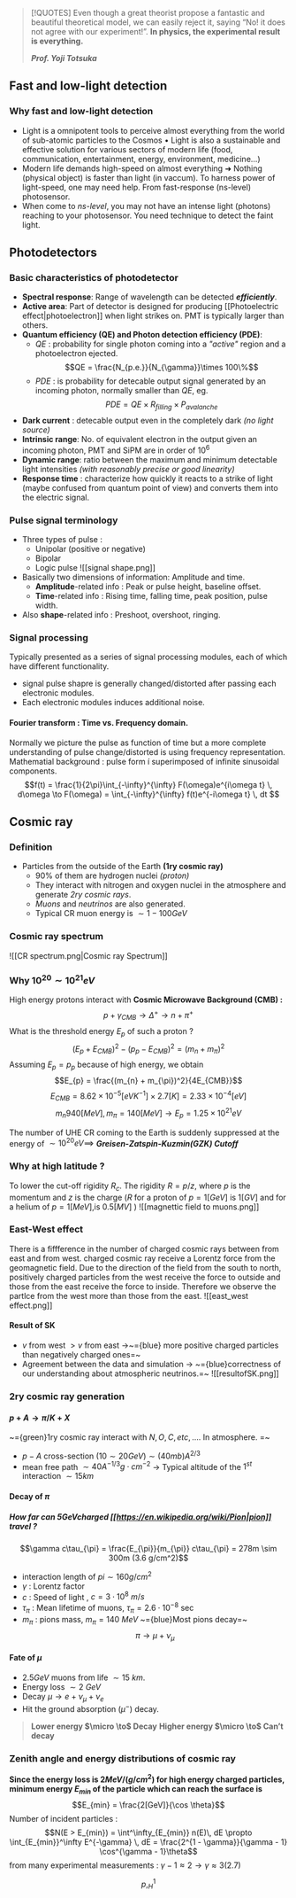 > [!QUOTES]
> Even though a great theorist propose a fantastic and beautiful theoretical model, we can easily reject it, saying “No! it does not agree with our experiment!”.  **In physics, the experimental result is everything.**
> 
> ***Prof. Yoji Totsuka***

## Fast and low-light detection
### Why fast and low-light detection

- Light is a omnipotent tools to perceive almost everything from the world of sub-atomic particles to the Cosmos • Light is also a sustainable and effective solution for various sectors of modern life (food, communication, entertainment, energy, environment, medicine…) 
- Modern life demands high-speed on almost everything ➜ Nothing (physical object) is faster than light (in vaccum). To harness power of light-speed, one may need help. From fast-response (ns-level) photosensor.
- When come to *ns-level*, you may not have an intense light (photons) reaching to your photosensor. You need technique to detect the faint light.

## Photodetectors
### Basic characteristics of photodetector
- **Spectral response**: Range of wavelength can be detected ***efficiently***.
- **Active area**: Part of detector is designed for producing [[Photoelectric effect|photoelectron]] when light strikes on. PMT is typically larger than others.
- **Quantum efficiency (QE) and Photon detection efficiency (PDE)**:
	- *QE* : probability for single photon coming into a *"active"* region and a photoelectron ejected.$$QE = \frac{N_{p.e.}}{N_{\gamma}}\times 100\%$$
	- *PDE* : is probability for detecable output signal generated by an incoming photon, normally smaller than *QE*, eg. $$PDE = QE \times R_{filling} \times P_{avalanche}$$
- **Dark current** : detecable output even in the completely dark *(no light source)*
- **Intrinsic range**: No. of equivalent electron in the output given an incoming photon, PMT and SiPM are in order of $10^6$
- **Dynamic range**: ratio between the maximum and minimum detectable light intensities *(with reasonably precise or good linearity)*
- **Response time** : characterize how quickly it reacts to a strike of light (maybe confused from quantum point of view) and converts them into the electric signal.

### Pulse signal terminology
- Three types of pulse : 
	- Unipolar (positive or negative)
	- Bipolar
	- Logic pulse
	![[signal shape.png]]
- Basically two dimensions of information: Amplitude and time.
	- **Amplitude**-related info : Peak or pulse height, baseline offset.
	- **Time**-related info : Rising time, falling time, peak position, pulse width.
- Also **shape**-related info : Preshoot, overshoot, ringing.
### Signal processing 
Typically presented as a series of signal processing modules, each of which have different functionality.
- signal pulse shapre is generally changed/distorted after passing each electronic modules.
- Each electronic modules induces additional noise.
#### Fourier transform : Time vs. Frequency domain.
Normally we picture the pulse as function of time but a more complete understanding of pulse change/distorted is using frequency representation.
Mathematial background : pulse form í superimposed of infinite sinusoidal components.
$$f(t) = \frac{1}{2\pi}\int_{-\infty}^{\infty} F(\omega)e^{i\omega t} \, d\omega \to F(\omega) = \int_{-\infty}^{\infty} f(t)e^{-i\omega t} \, dt  $$


## Cosmic ray
### Definition
- Particles from the outside of the Earth **(1ry cosmic ray)**
	- 90% of them are hydrogen nuclei *(proton)*
	- They interact with nitrogen and oxygen nuclei in the atmosphere and generate *2ry cosmic rays*.
	- *Muons* and *neutrinos* are also generated.
	- Typical CR muon energy is $\sim 1 - 100 GeV$
### Cosmic ray spectrum
 ![[CR spectrum.png|Cosmic ray Spectrum]]
### Why $10^{20} \sim 10^{21} eV$
High energy protons interact with **Cosmic Microwave Background (CMB) :**
$$p + \gamma_{CMB} \to \Delta^+ \to n + \pi^{+}$$
What is the threshold energy $E_{p}$ of such a proton ?
$$(E_{p} + E_{CMB})^2 - (p_{p} - E_{CMB})^2 = (m_{n} + m_{\pi})^2$$
Assuming $E_{p} = p_{p}$ because of high energy, we obtain
$$E_{p} = \frac{(m_{n} + m_{\pi})^2}{4E_{CMB}}$$
$$E_{CMB} = 8.62\times 10^{-5}[eVK^{-1}]\times 2.7 [K] = 2.33 \times 10^{-4}[eV]$$
$$m_{n} 940[MeV], m_{\pi} = 140[MeV] \to E_{p} = 1.25 \times 10^{21}eV$$

The number of UHE CR  coming to the Earth is suddenly suppressed at the energy of $\sim 10^{20} eV \implies$ ***Greisen-Zatspin-Kuzmin(GZK) Cutoff***

### Why at high latitude ?
To lower the cut-off rigidity $R_c$. The rigidity $R=p/z$, where $p$ is the momentum and $z$ is the charge ($R$ for a proton of $p = 1[GeV]$ is $1[GV]$ and for a helium of $p = 1[MeV]$,is $0.5[MV]$ )
![[magnettic field to muons.png]]
### East-West effect
There is a fiffference in the number of charged cosmic rays between from east and from west.
charged cosmic ray receive a Lorentz force from the geomagnetic field. Due to the direction of the field from the south to north, positively charged particles from the west receive the force to outside and those from the east receive the force to inside. Therefore we observe the partlce from the west more than those from the east.
![[east_west effect.png]]
#### Result of SK
- $v$ from west $>v$ from east $\to$~={blue} more positive charged particles than negatively charged ones=~
- Agreement between the data and simulation $→$ ~={blue}correctness of our understanding about atmospheric neutrinos.=~
![[resultofSK.png]]
### 2ry cosmic ray generation
#### $p + A \to \pi / K + X$
~={green}1ry cosmic ray interact with $N, O, C, etc, \dots$. In atmosphere.
=~
- $p-A$ cross-section $(10 \sim 20 GeV)\sim(40mb)A^{2/3}$ 
- mean free path $\sim 40A^{-1/3} g\cdot cm^{-2}$
$\to$ Typical altitude of the $1^{st}$ interaction $\sim 15km$
#### Decay of $\pi$
##### How far can $5GeV$charged [[https://en.wikipedia.org/wiki/Pion|pion]] travel ?
$$\gamma c\tau_{\pi} = \frac{E_{\pi}}{m_{\pi}} c\tau_{\pi} = 278m \sim 300m (3.6 g/cm^2)$$
- interaction length of $pi \sim 160 g/cm^2$
-  $\gamma$ : Lorentz factor
- $c$ : Speed of light , $c = 3\cdot 10^8 \ m/s$
- $\tau_{\pi}$ : Mean lifetime of muons, $\tau_{\pi} = 2.6 \cdot 10^{-8} \ \sec$
- $m_{\pi}$ : pions mass, $m_{\pi} = 140 \ MeV$
~={blue}Most pions decay=~
$$\pi \to \mu + \nu_{\mu}$$
#### Fate of $\mu$
- $2.5 GeV$ muons from life $\sim 15 \ km$. 
- Energy loss $\sim 2 \ GeV$
- Decay $\mu \to e + \nu_{\mu} + \nu_{e}$
- Hit the ground absorption $(\mu^-)$ decay.

> **Lower energy $\micro \to$ Decay**
> **Higher energy $\micro \to$ Can’t decay**

### Zenith angle and energy distributions of cosmic ray
**Since the energy loss is $2 MeV/(g / cm^2)$ for high energy charged particles, minimum energy $E_{min}$ of the particle which can reach the surface is**
$$E_{min} = \frac{2[GeV]}{\cos \theta}$$
Number of incident particles : 
$$N(E > E_{min}) = \int^\infty_{E_{min}} n(E)\, dE \propto \int_{E_{min}}^\infty E^{-\gamma} \,  dE = \frac{2^{1 - \gamma}}{\gamma - 1} \cos^{\gamma - 1}\theta$$
from many experimental measurements : $\gamma - 1 \approx 2 \to \gamma \approx 3(2. 7)$



$$p, _H^1$$

